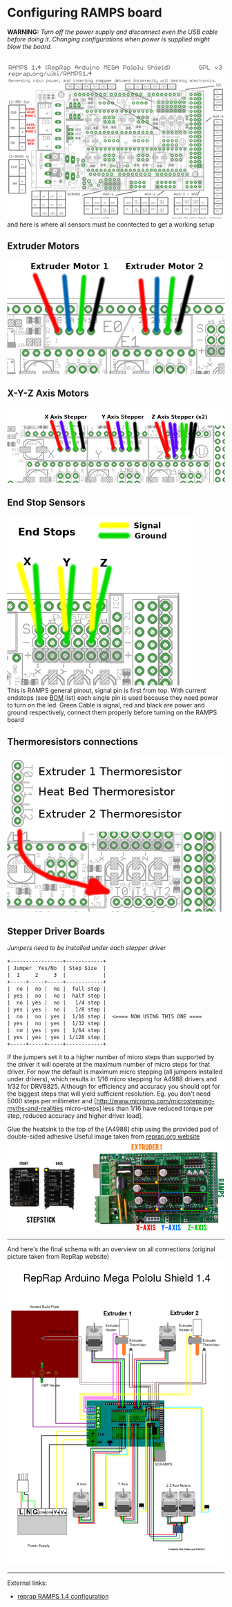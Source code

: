 # Configuring RAMPS board
**WARNING:** _Turn off the power supply and disconnect even the USB cable before doing it. Changing configurations when power is supplied might blow the board._
<br/><br/>

![RAMPS Overview](../RAMPS-1.4-pinout.png)
and here is where all sensors must be conntected to get a working setup

## Extruder Motors
![Extruders Setup](04.ramps.extruders.png)

## X-Y-Z Axis Motors
![Axis Setup](04.ramps.axis.png)

## End Stop Sensors
![End Stop Sensors](04.ramps.endstops.png)<br/>
This is RAMPS general pinout, signal pin is first from top. With current endstops (see [BOM](../../BOM.md) list) each single pin is used because they need power to turn on the led. Green Cable is signal, red and black are power and ground respectively, connect them properly before turning on the RAMPS board


## Thermoresistors connections
![Thermoresistors](04.ramps.thermoresistors.png)

## Stepper Driver Boards
*Jumpers need to be installed under each stepper driver*
```
+-----------------+------------+
| Jumper  Yes/No  | Step Size  |
|  1     2     3  |            |
+-----+-----+-----+------------+
|  no |  no |  no |  full step |
| yes |  no |  no |  half step |
|  no | yes |  no |   1/4 step |
| yes | yes |  no |   1/8 step |
|  no |  no | yes |  1/16 step |  <==== NOW USING THIS ONE ====
| yes |  no | yes |  1/32 step |
|  no | yes | yes |  1/64 step |
| yes | yes | yes | 1/128 step |
+-----+-----+-----+------------+
```
If the jumpers set it to a higher number of micro steps than supported by the driver it will operate at the maximum number of micro steps for that driver.
For now the default is maximum micro stepping (all jumpers installed under drivers), which results in 1/16 micro stepping for A4988 drivers and 1/32 for DRV8825. Although for efficiency and accuracy you should opt for the biggest steps that will yield sufficient resolution. Eg. you don't need 5000 steps per millimeter and [http://www.micromo.com/microstepping-myths-and-realities micro-steps] less than 1/16 have reduced torque per step, reduced accuracy and higher driver load].

Glue the heatsink to the top of the [A4988] chip using the provided pad of double-sided adhesive
Useful image taken from [reprap.org website](http://reprap.org/wiki/Prusa_i3_Rework_Electronics_and_wiring)
![Here's the preview](04.ramps.stepsticks.png)


---
And here's the final schema with an overview on all connections (original picture taken from RepRap website)
![RAMPS Overall](04.ramps.overall.png)


---
External links:
- [reprap RAMPS 1.4 configuration](http://reprap.org/wiki/RAMPS_1.4)

